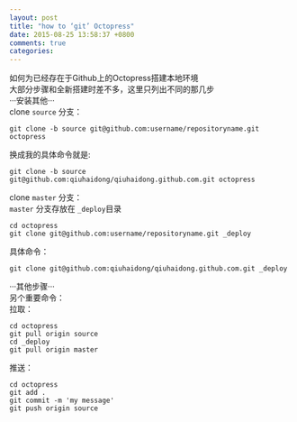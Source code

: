 ```yaml
---
layout: post
title: "how to ‘git’ Octopress"
date: 2015-08-25 13:58:37 +0800
comments: true
categories: 
---
```

如何为已经存在于Github上的Octopress搭建本地环境  
大部分步骤和全新搭建时差不多，这里只列出不同的那几步  
···安装其他···  
clone `source` 分支：  

    git clone -b source git@github.com:username/repositoryname.git octopress
    
换成我的具体命令就是:  

    git clone -b source git@github.com:qiuhaidong/qiuhaidong.github.com.git octopress
    
clone `master` 分支：  
`master` 分支存放在 `_deploy`目录  

    cd octopress
    git clone git@github.com:username/repositoryname.git _deploy
    
具体命令：  

    git clone git@github.com:qiuhaidong/qiuhaidong.github.com.git _deploy
    
···其他步骤···  
另个重要命令：  
拉取：  

    cd octopress
    git pull origin source
    cd _deploy
    git pull origin master
    
推送：  

    cd octopress
    git add .
    git commit -m 'my message'
    git push origin source
